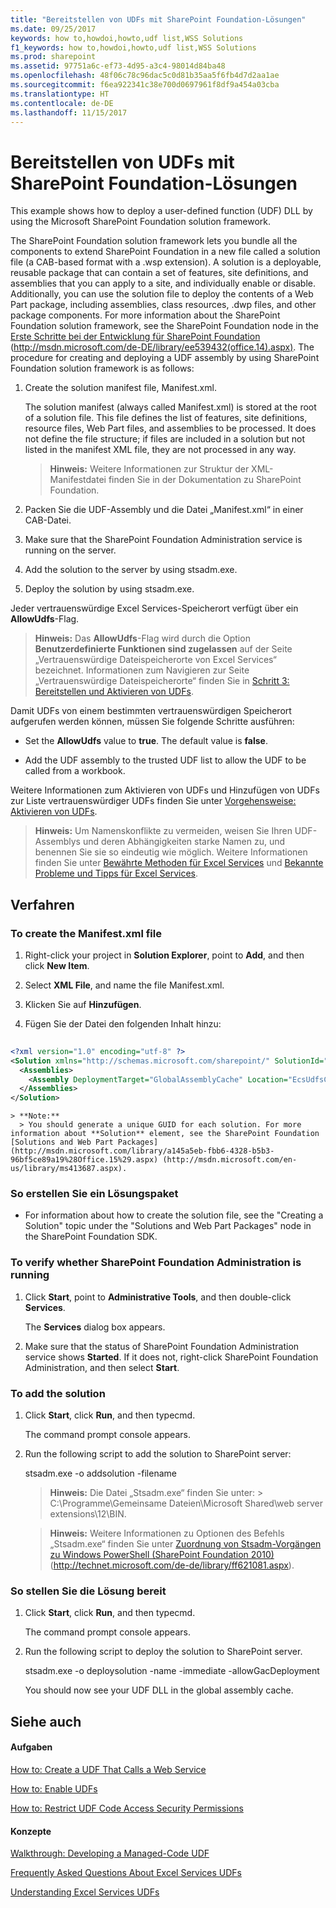 ```yaml
---
title: "Bereitstellen von UDFs mit SharePoint Foundation-Lösungen"
ms.date: 09/25/2017
keywords: how to,howdoi,howto,udf list,WSS Solutions
f1_keywords: how to,howdoi,howto,udf list,WSS Solutions
ms.prod: sharepoint
ms.assetid: 97751a6c-ef73-4d95-a3c4-98014d84ba48
ms.openlocfilehash: 48f06c78c96dac5c0d81b35aa5f6fb4d7d2aa1ae
ms.sourcegitcommit: f6ea922341c38e700d0697961f8df9a454a03cba
ms.translationtype: HT
ms.contentlocale: de-DE
ms.lasthandoff: 11/15/2017
---
```

# <a name="deploy-udfs-using-sharepoint-foundation-solutions"></a>Bereitstellen von UDFs mit SharePoint Foundation-Lösungen

This example shows how to deploy a user-defined function (UDF) DLL by using the Microsoft SharePoint Foundation solution framework.
  
    
    

The SharePoint Foundation solution framework lets you bundle all the components to extend SharePoint Foundation in a new file called a solution file (a CAB-based format with a .wsp extension). A solution is a deployable, reusable package that can contain a set of features, site definitions, and assemblies that you can apply to a site, and individually enable or disable. Additionally, you can use the solution file to deploy the contents of a Web Part package, including assemblies, class resources, .dwp files, and other package components. For more information about the SharePoint Foundation solution framework, see the SharePoint Foundation node in the  [Erste Schritte bei der Entwicklung für SharePoint Foundation](http://msdn.microsoft.com/library/ef1187aa-e007-4490-8191-db36a50b3ae4%28Office.15%29.aspx) (http://msdn.microsoft.com/de-DE/library/ee539432(office.14).aspx). The procedure for creating and deploying a UDF assembly by using SharePoint Foundation solution framework is as follows:
  
    
    


1. Create the solution manifest file, Manifest.xml.
    
    The solution manifest (always called Manifest.xml) is stored at the root of a solution file. This file defines the list of features, site definitions, resource files, Web Part files, and assemblies to be processed. It does not define the file structure; if files are included in a solution but not listed in the manifest XML file, they are not processed in any way.
    
    > **Hinweis:** Weitere Informationen zur Struktur der XML-Manifestdatei finden Sie in der Dokumentation zu SharePoint Foundation. 
2. Packen Sie die UDF-Assembly und die Datei „Manifest.xml“ in einer CAB-Datei.
    
  
3. Make sure that the SharePoint Foundation Administration service is running on the server.
    
  
4. Add the solution to the server by using stsadm.exe.
    
  
5. Deploy the solution by using stsadm.exe.
    
  
Jeder vertrauenswürdige Excel Services-Speicherort verfügt über ein **AllowUdfs**-Flag.
> **Hinweis:** Das **AllowUdfs**-Flag wird durch die Option **Benutzerdefinierte Funktionen sind zugelassen** auf der Seite „Vertrauenswürdige Dateispeicherorte von Excel Services“ bezeichnet. Informationen zum Navigieren zur Seite „Vertrauenswürdige Dateispeicherorte“ finden Sie in [Schritt 3: Bereitstellen und Aktivieren von UDFs](step-3-deploying-and-enabling-udfs.md). 
  
    
    

Damit UDFs von einem bestimmten vertrauenswürdigen Speicherort aufgerufen werden können, müssen Sie folgende Schritte ausführen:
- Set the **AllowUdfs** value to **true**. The default value is **false**. 
    
  
- Add the UDF assembly to the trusted UDF list to allow the UDF to be called from a workbook.
    
  
Weitere Informationen zum Aktivieren von UDFs und Hinzufügen von UDFs zur Liste vertrauenswürdiger UDFs finden Sie unter [Vorgehensweise: Aktivieren von UDFs](how-to-enable-udfs.md).
> **Hinweis:** Um Namenskonflikte zu vermeiden, weisen Sie Ihren UDF-Assemblys und deren Abhängigkeiten starke Namen zu, und benennen Sie sie so eindeutig wie möglich. Weitere Informationen finden Sie unter [Bewährte Methoden für Excel Services](excel-services-best-practices.md) und [Bekannte Probleme und Tipps für Excel Services](excel-services-known-issues-and-tips.md). 
  
    
    


## <a name="procedure"></a>Verfahren


### <a name="to-create-the-manifestxml-file"></a>To create the Manifest.xml file


1. Right-click your project in **Solution Explorer**, point to **Add**, and then click **New Item**.
    
  
2. Select **XML File**, and name the file Manifest.xml.
    
  
3. Klicken Sie auf **Hinzufügen**.
    
  
4. Fügen Sie der Datei den folgenden Inhalt hinzu:
    
```XML
  
<?xml version="1.0" encoding="utf-8" ?>
<Solution xmlns="http://schemas.microsoft.com/sharepoint/" SolutionId="{57568687-2CC0-45bf-B66A-2D50D57108CA}" DeploymentServerType="ApplicationServer">
  <Assemblies>
    <Assembly DeploymentTarget="GlobalAssemblyCache" Location="EcsUdfsCommonSet.dll"/>
  </Assemblies>
</Solution>
```


    > **Note:**
      > You should generate a unique GUID for each solution. For more information about **Solution** element, see the SharePoint Foundation [Solutions and Web Part Packages](http://msdn.microsoft.com/library/a145a5eb-fbb6-4328-b5b3-96bf5ce89a19%28Office.15%29.aspx) (http://msdn.microsoft.com/en-us/library/ms413687.aspx).

### <a name="to-create-a-solution-package"></a>So erstellen Sie ein Lösungspaket


- For information about how to create the solution file, see the "Creating a Solution" topic under the "Solutions and Web Part Packages" node in the SharePoint Foundation SDK. 
    
  

### <a name="to-verify-whether-sharepoint-foundation-administration-is-running"></a>To verify whether SharePoint Foundation Administration is running


1. Click **Start**, point to **Administrative Tools**, and then double-click **Services**. 
    
    The **Services** dialog box appears.
    
  
2. Make sure that the status of SharePoint Foundation Administration service shows **Started**. If it does not, right-click SharePoint Foundation Administration, and then select **Start**.
    
  

### <a name="to-add-the-solution"></a>To add the solution


1. Click **Start**, click **Run**, and then typecmd. 
    
    The command prompt console appears.
    
  
2. Run the following script to add the solution to SharePoint server: 
    
    stsadm.exe -o addsolution -filename <pathtoCAB>
    
    > **Hinweis:** Die Datei „Stsadm.exe“ finden Sie unter: > C:\\Programme\\Gemeinsame Dateien\\Microsoft Shared\\web server extensions\\12\\BIN. 

    > **Hinweis:** Weitere Informationen zu Optionen des Befehls „Stsadm.exe“ finden Sie unter [Zuordnung von Stsadm-Vorgängen zu Windows PowerShell (SharePoint Foundation 2010)](http://technet.microsoft.com/de-DE/library/ff621081.aspx) (http://technet.microsoft.com/de-de/library/ff621081.aspx).

  
    
    

### <a name="to-deploy-the-solution"></a>So stellen Sie die Lösung bereit


1. Click **Start**, click **Run**, and then typecmd. 
    
    The command prompt console appears.
    
  
2. Run the following script to deploy the solution to SharePoint server. 
    
    stsadm.exe -o deploysolution -name <filename of the CAB> -immediate -allowGacDeployment
    
    You should now see your UDF DLL in the global assembly cache.
    
  

## <a name="see-also"></a>Siehe auch


#### <a name="tasks"></a>Aufgaben


  
    
    
 [How to: Create a UDF That Calls a Web Service](how-to-create-a-udf-that-calls-a-web-service.md)
  
    
    
 [How to: Enable UDFs](how-to-enable-udfs.md)
  
    
    
 [How to: Restrict UDF Code Access Security Permissions](how-to-restrict-udf-code-access-security-permissions.md)
#### <a name="concepts"></a>Konzepte


  
    
    
 [Walkthrough: Developing a Managed-Code UDF](walkthrough-developing-a-managed-code-udf.md)
  
    
    
 [Frequently Asked Questions About Excel Services UDFs](frequently-asked-questions-about-excel-services-udfs.md)
  
    
    
 [Understanding Excel Services UDFs](understanding-excel-services-udfs.md)
